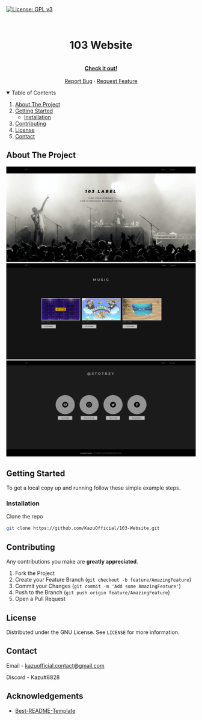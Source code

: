 [![License: GPL v3](https://img.shields.io/badge/License-GPLv3-blue.svg)](https://www.gnu.org/licenses/gpl-3.0)

<!-- PROJECT LOGO -->
<br />
  <h1 align="center">103 Website</h1>

  <p align="center">
    <br />
    <a href="https://kazuofficial.github.io/103-Website/103-Website/"><strong>Check it out!</strong></a>
    <br />
    <br />
    <a href="https://github.com/KazuOfficial/103-Website/issues">Report Bug</a>
    ·
    <a href="https://github.com/KazuOfficial/103-Website/pulls">Request Feature</a>
  </p>
</p>

<!-- TABLE OF CONTENTS -->
<details open="open">
  <summary>Table of Contents</summary>
  <ol>
    <li>
      <a href="#about-the-project">About The Project</a>
    </li>
    <li>
      <a href="#getting-started">Getting Started</a>
      <ul>
        <li><a href="#installation">Installation</a></li>
      </ul>
    </li>
    <li><a href="#contributing">Contributing</a></li>
    <li><a href="#license">License</a></li>
    <li><a href="#contact">Contact</a></li>
  </ol>
</details>

## About The Project

![alt text](https://github.com/KazuOfficial/103-Website/blob/master/images/pic1.png)
![alt text](https://github.com/KazuOfficial/103-Website/blob/master/images/pic2.png)
![alt text](https://github.com/KazuOfficial/103-Website/blob/master/images/pic3.png)

<!-- GETTING STARTED -->
## Getting Started

To get a local copy up and running follow these simple example steps.

### Installation

Clone the repo
   ```sh
   git clone https://github.com/KazuOfficial/103-Website.git
   ```

<!-- CONTRIBUTING -->
## Contributing

Any contributions you make are **greatly appreciated**.

1. Fork the Project
2. Create your Feature Branch (`git checkout -b feature/AmazingFeature`)
3. Commit your Changes (`git commit -m 'Add some AmazingFeature'`)
4. Push to the Branch (`git push origin feature/AmazingFeature`)
5. Open a Pull Request

<!-- LICENSE -->
## License

Distributed under the GNU License. See `LICENSE` for more information.

<!-- CONTACT -->
## Contact

Email - kazuofficial.contact@gmail.com

Discord - Kazu#8828

<!-- ACKNOWLEDGEMENTS -->
## Acknowledgements
* [Best-README-Template](https://github.com/othneildrew/Best-README-Template)